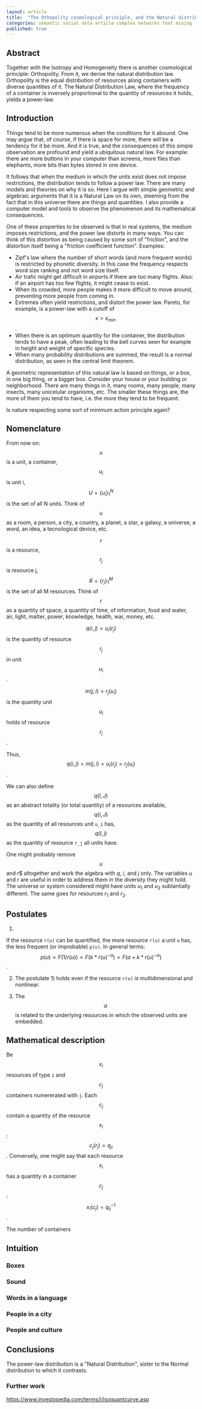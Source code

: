 ```yaml
---
layout: article
title:  "The Othopolity cosmological principle, and the Natural distribution law"
categories: semantic social data article complex networks text mining
published: true
---
```


## Abstract
Together with the Isotropy and Homogeneity there is another cosmological principle: Orthopolity.
From it, we derive the natural distribution law.
Orthopolity is the equal distribution of resources along containers with diverse quantities of it.
The Natural Distribution Law, where the frequency of a container is inversely proportional to the quantity of resources it holds, yields a power-law.

## Introduction
Things tend to be more numerous when the conditions for it abound.
One may argue that, of course, if there is space for more, there will be a tendency for it be more.
And it is true, and the consequences of this simple observation are profound and yield a ubiquitous natural law.
For example: there are more buttons in your computer than screens, more flies than elephants, more bits than bytes stored in one device.

It follows that when the medium in which the units exist does not impose restrictions, the distribution tends to follow a power law.
There are many models and theories on why it is so.
Here I argue with simple geometric and algebraic arguments that it is a Natural Law on its own, steeming from the fact that in this universe there are things and quantities.
I also provide a computer model and tools to observe the phenomenon and its mathematical consequences.

One of these properties to be observed is that in real systems, the medium imposes restrictions, and the power law distorts in many ways. You can think of this distortion as being caused by some sort of "friction", and the distortion itself being a "friction coefficient function". Examples:
* Zipf's law where the number of short words (and more frequent words) is restricted by phonetic diversity. In this case the frequency respects word size ranking and not word size itself.
* Air trafic might get difficult in airports if there are too many flights. Also: if an airport has too few flights, it might cease to exist.
* When its crowded, more people makes it more difficult to move around, preventing more people from coming in.
* Extremes often yield restrictions, and distort the power law. Pareto, for example, is a power-law with a cutoff of $$x > x_{min}$$.
* When there is an optimum quantity for the container, the distribution tends to have a peak, often leading to the bell curves seen for example in height and weight of specific species.
* When many probability distributions are summed, the result is a normal distribution, as seen in the central limit theorem.

A geometric representation of this natural law is based on things, or a box, in one big thing, or a bigger box.
Consider your house or your building or neighborhood.
There are many things in it, many rooms, many people, many insects, many unicelular organisms, etc.
The smaller these things are, the more of them you tend to have, i.e. the more they tend to be frequent.

Is nature respecting some sort of minimum action principle again?

## Nomenclature

From now on:
$$u$$ is a unit, a container, $$u_i$$ is unit i, $$U=\{u_i\}_1^N$$ is the set of all N units.
Think of $$u$$ as a room, a person, a city, a country, a planet, a star, a galaxy, a universe, a word, an idea, a tecnological device, etc.

$$r$$ is a resource, $$r_j$$ is resource j, $$R=\{r_j\}_1^M$$ is the set of all M resources.
Think of $$r$$ as a quantity of space, a quantity of time, of information, food and water, air, light, matter, power, knowledge, health, war, money, etc.

$$q(i, j) = u_i(r_j)$$ is the quantity of resource $$r_j$$ in unit $$u_i$$.

$$m(j, i) = r_j(u_i)$$ is the quantity unit $$u_i$$ holds of resource $$r_j$$.

Thus, $$q(i, j) = m(j, i) = u_i(r_j) = r_j(u_i)$$.

We can also define $$q(I, J)$$ as an abstract totality (or total quantity) of a resources available, $$q(i,J)$$ as the quantity of all resources unit `u_i` has, $$q(I,j)$$ as the quantity of resource `r_j` all units have.

One might probably remove $$u$$ and $r$$ altogether and work the algebra with $q$, $i$, and $j$ only.
The variables $u$ and $r$ are useful in order to address them in the diversity they might hold. The universe or system considered might have units $u_1$ and $u_2$ subtantially different. The same goes for resources $r_1$ and $r_2$.

## Postulates

1) 
If the resource `r(u)` can be quantified, the more resource `r(u)` a unit `u` has, the less frequent \(or improbable\) `p(u)`. In general terms:
$$p(u) \propto F(1 / r(u)) \propto F(k * r(u) ^ {-\alpha}) \propto  F(a + k * r(u) ^ {-\alpha})$$.

2) The postulate 1) holds even if the resource `r(u)` is multidimensional and nonlinear.

3) The $$\alpha$$ is related to the underlying resources in which the observed units are embedded.

## Mathematical description

Be $$x_i$$ resources of type `i` and $$c_j$$ containers numererated with `j`.
Each $$c_j$$ contain a quantity of the resource $$x_i$$: $$c_j(r_j) = q_{ji}$$.
Conversely, one might say that each resource $$x_i$$ has a quantity in a container $$c_j$$: $$x_i(c_j) = q^{-1}_{ij}$$.

The number of containers 

## Intuition

### Boxes

### Sound

### Words in a language

### People in a city

### People and culture

## Conclusions
The power-law distribution is a "Natural Distribution", sister to the Normal distribution to which it contrasts.

### Further work
https://www.investopedia.com/terms/i/isoquantcurve.asp
